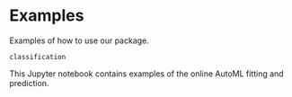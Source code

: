 # Examples
Examples of how to use our package.

`classification`

This Jupyter notebook contains examples of the online AutoML fitting and prediction.
